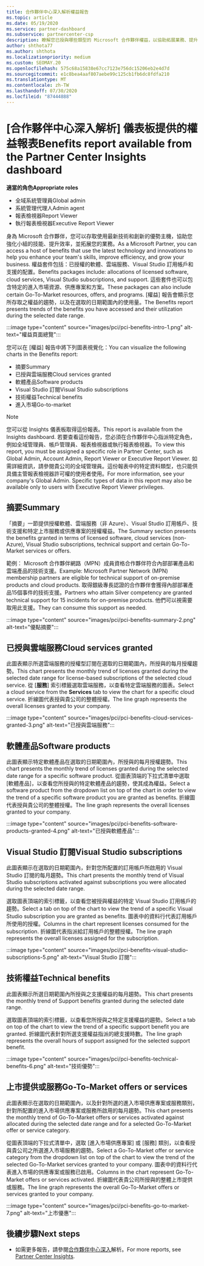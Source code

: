 ```yaml
---
title: 合作夥伴中心深入解析權益報告
ms.topic: article
ms.date: 05/19/2020
ms.service: partner-dashboard
ms.subservice: partnercenter-csp
description: 瞭解您已授與哪些類型的 Microsoft 合作夥伴權益，以協助拓展業務、提升效率並提升小組的技能。
author: shthota77
ms.author: shthota
ms.localizationpriority: medium
ms.custom: SEOMAY.20
ms.openlocfilehash: 575c68a15838e67cc7123e756dc15206eb2e4d7d
ms.sourcegitcommit: e1c8bea4aaf807aebe99c125cb1fb6dc8fdfa210
ms.translationtype: MT
ms.contentlocale: zh-TW
ms.lasthandoff: 07/30/2020
ms.locfileid: "87444888"
---
```

# <a name="benefits-report-available-from-the-partner-center-insights-dashboard"></a><span data-ttu-id="4905a-103">[合作夥伴中心深入解析] 儀表板提供的權益報表</span><span class="sxs-lookup"><span data-stu-id="4905a-103">Benefits report available from the Partner Center Insights dashboard</span></span>

<span data-ttu-id="4905a-104">**適當的角色**</span><span class="sxs-lookup"><span data-stu-id="4905a-104">**Appropriate roles**</span></span>

- <span data-ttu-id="4905a-105">全域系統管理員</span><span class="sxs-lookup"><span data-stu-id="4905a-105">Global admin</span></span>
- <span data-ttu-id="4905a-106">系統管理代理人</span><span class="sxs-lookup"><span data-stu-id="4905a-106">Admin agent</span></span>
- <span data-ttu-id="4905a-107">報表檢視器</span><span class="sxs-lookup"><span data-stu-id="4905a-107">Report Viewer</span></span>
- <span data-ttu-id="4905a-108">執行報表檢視器</span><span class="sxs-lookup"><span data-stu-id="4905a-108">Executive Report Viewer</span></span>

<span data-ttu-id="4905a-109">身為 Microsoft 合作夥伴，您可以存取使用最新技術和創新的優勢主機，協助您強化小組的技能、提升效率，並拓展您的業務。</span><span class="sxs-lookup"><span data-stu-id="4905a-109">As a Microsoft Partner, you can access a host of benefits that use the latest technology and innovations to help you enhance your team's skills, improve efficiency, and grow your business.</span></span> <span data-ttu-id="4905a-110">權益套件包括：已授權的軟體、雲端服務、Visual Studio 訂用帳戶和支援的配置。</span><span class="sxs-lookup"><span data-stu-id="4905a-110">Benefits packages include: allocations of licensed software, cloud services, Visual Studio subscriptions, and support.</span></span> <span data-ttu-id="4905a-111">這些套件也可以包含特定的進入市場資源、供應專案和方案。</span><span class="sxs-lookup"><span data-stu-id="4905a-111">These packages can also include certain Go-To-Market resources, offers, and programs.</span></span> <span data-ttu-id="4905a-112">[權益] 報告會顯示您所存取之權益的趨勢，以及在選取的日期範圍內的使用量。</span><span class="sxs-lookup"><span data-stu-id="4905a-112">The Benefits report presents trends of the benefits you have accessed and their utilization during the selected date range.</span></span>

:::image type="content" source="images/pci/pci-benefits-intro-1.png" alt-text="權益頁面總覽":::

<span data-ttu-id="4905a-114">您可以在 [權益] 報告中將下列圖表視覺化：</span><span class="sxs-lookup"><span data-stu-id="4905a-114">You can visualize the following charts in the Benefits report:</span></span>

- <span data-ttu-id="4905a-115">摘要</span><span class="sxs-lookup"><span data-stu-id="4905a-115">Summary</span></span>
- <span data-ttu-id="4905a-116">已授與雲端服務</span><span class="sxs-lookup"><span data-stu-id="4905a-116">Cloud services granted</span></span>
- <span data-ttu-id="4905a-117">軟體產品</span><span class="sxs-lookup"><span data-stu-id="4905a-117">Software products</span></span>
- <span data-ttu-id="4905a-118">Visual Studio 訂閱</span><span class="sxs-lookup"><span data-stu-id="4905a-118">Visual Studio subscriptions</span></span>
- <span data-ttu-id="4905a-119">技術權益</span><span class="sxs-lookup"><span data-stu-id="4905a-119">Technical benefits</span></span>
- <span data-ttu-id="4905a-120">進入市場</span><span class="sxs-lookup"><span data-stu-id="4905a-120">Go-to-market</span></span>

 > [!NOTE]
 > <span data-ttu-id="4905a-121">您可以從 Insights 儀表板取得這份報表。</span><span class="sxs-lookup"><span data-stu-id="4905a-121">This report is available from the Insights dashboard.</span></span> <span data-ttu-id="4905a-122">若要查看這份報告，您必須在合作夥伴中心指派特定角色，例如全域管理員、帳戶管理員、報表檢視器或執行報表檢視器。</span><span class="sxs-lookup"><span data-stu-id="4905a-122">To view this report, you must be assigned a specific role in Partner Center, such as Global Admin, Account Admin, Report Viewer or Executive Report Viewer.</span></span> <span data-ttu-id="4905a-123">如需詳細資訊，請參閱貴公司的全域管理員。這份報表中的特定資料類型，也只能供具備主管報表檢視器許可權的使用者使用。</span><span class="sxs-lookup"><span data-stu-id="4905a-123">For more information, see your company's Global Admin. Specific types of data in this report may also be available only to users with Executive Report Viewer privileges.</span></span>

## <a name="summary"></a><span data-ttu-id="4905a-124">摘要</span><span class="sxs-lookup"><span data-stu-id="4905a-124">Summary</span></span>

<span data-ttu-id="4905a-125">「摘要」一節提供授權軟體、雲端服務（非 Azure）、Visual Studio 訂用帳戶、技術支援和特定上市服務或供應專案的授權權益。</span><span class="sxs-lookup"><span data-stu-id="4905a-125">The Summary section presents the benefits granted in terms of licensed software, cloud services (non-Azure), Visual Studio subscriptions, technical support and certain Go-To-Market services or offers.</span></span>

<span data-ttu-id="4905a-126">範例： Microsoft 合作夥伴網路（MPN）成員資格合作夥伴符合內部部署產品和雲端產品的技術支援。</span><span class="sxs-lookup"><span data-stu-id="4905a-126">Example: Microsoft Partner Network (MPN) membership partners are eligible for technical support of on-premise products and cloud products.</span></span> <span data-ttu-id="4905a-127">取得銀級專長認證的合作夥伴會獲得內部部署產品15個事件的技術支援。</span><span class="sxs-lookup"><span data-stu-id="4905a-127">Partners who attain Silver competency are granted technical support for 15 incidents for on-premise products.</span></span> <span data-ttu-id="4905a-128">他們可以視需要取用此支援。</span><span class="sxs-lookup"><span data-stu-id="4905a-128">They can consume this support as needed.</span></span> 

:::image type="content" source="images/pci/pci-benefits-summary-2.png" alt-text="優點摘要":::

## <a name="cloud-services-granted"></a><span data-ttu-id="4905a-130">已授與雲端服務</span><span class="sxs-lookup"><span data-stu-id="4905a-130">Cloud services granted</span></span>

<span data-ttu-id="4905a-131">此圖表顯示所選雲端服務的授權型訂閱在選取的日期範圍內，所授與的每月授權趨勢。</span><span class="sxs-lookup"><span data-stu-id="4905a-131">This chart presents the monthly trend of licenses granted during the selected date range for license-based subscriptions of the selected cloud service.</span></span>
<span data-ttu-id="4905a-132">從 [**服務**] 索引標籤選取雲端服務，以查看特定雲端服務的圖表。</span><span class="sxs-lookup"><span data-stu-id="4905a-132">Select a cloud service from the **Services** tab to view the chart for a specific cloud service.</span></span> <span data-ttu-id="4905a-133">折線圖代表授與貴公司的整體授權。</span><span class="sxs-lookup"><span data-stu-id="4905a-133">The line graph represents the overall licenses granted to your company.</span></span>

:::image type="content" source="images/pci/pci-benefits-cloud-services-granted-3.png" alt-text="已授與雲端服務":::

## <a name="software-products"></a><span data-ttu-id="4905a-135">軟體產品</span><span class="sxs-lookup"><span data-stu-id="4905a-135">Software products</span></span>

<span data-ttu-id="4905a-136">此圖表顯示特定軟體產品在選取的日期範圍內，所授與的每月授權趨勢。</span><span class="sxs-lookup"><span data-stu-id="4905a-136">This chart presents the monthly trend of licenses granted during the selected date range for a specific software product.</span></span> <span data-ttu-id="4905a-137">從圖表頂端的下拉式清單中選取 [軟體產品]，以查看您所授與的特定軟體產品的趨勢，使其成為權益。</span><span class="sxs-lookup"><span data-stu-id="4905a-137">Select a software product from the dropdown list on top of the chart in order to view the trend of a specific software product you are granted as benefits.</span></span> <span data-ttu-id="4905a-138">折線圖代表授與貴公司的整體授權。</span><span class="sxs-lookup"><span data-stu-id="4905a-138">The line graph represents the overall licenses granted to your company.</span></span>

:::image type="content" source="images/pci/pci-benefits-software-products-granted-4.png" alt-text="已授與軟體產品":::

## <a name="visual-studio-subscriptions"></a><span data-ttu-id="4905a-140">Visual Studio 訂閱</span><span class="sxs-lookup"><span data-stu-id="4905a-140">Visual Studio subscriptions</span></span>

<span data-ttu-id="4905a-141">此圖表顯示在選取的日期範圍內，針對您所配置的訂用帳戶所啟用的 Visual Studio 訂閱的每月趨勢。</span><span class="sxs-lookup"><span data-stu-id="4905a-141">This chart presents the monthly trend of Visual Studio subscriptions activated against subscriptions you were allocated during the selected date range.</span></span>

<span data-ttu-id="4905a-142">選取圖表頂端的索引標籤，以查看您被授與權益的特定 Visual Studio 訂用帳戶的趨勢。</span><span class="sxs-lookup"><span data-stu-id="4905a-142">Select a tab on top of the chart to view the trend of a specific Visual Studio subscription you are granted as benefits.</span></span> <span data-ttu-id="4905a-143">圖表中的資料行代表訂用帳戶所使用的授權。</span><span class="sxs-lookup"><span data-stu-id="4905a-143">Columns in the chart represent licenses consumed for the subscription.</span></span> <span data-ttu-id="4905a-144">折線圖代表指派給訂用帳戶的整體授權。</span><span class="sxs-lookup"><span data-stu-id="4905a-144">The line graph represents the overall licenses assigned for the subscription.</span></span>

:::image type="content" source="images/pci/pci-benefits-visual-studio-subscriptions-5.png" alt-text="Visual Studio 訂閱":::

## <a name="technical-benefits"></a><span data-ttu-id="4905a-146">技術權益</span><span class="sxs-lookup"><span data-stu-id="4905a-146">Technical benefits</span></span>

<span data-ttu-id="4905a-147">此圖表顯示所選日期範圍內所授與之支援權益的每月趨勢。</span><span class="sxs-lookup"><span data-stu-id="4905a-147">This chart presents the monthly trend of Support benefits granted during the selected date range.</span></span>

<span data-ttu-id="4905a-148">選取圖表頂端的索引標籤，以查看您所授與之特定支援權益的趨勢。</span><span class="sxs-lookup"><span data-stu-id="4905a-148">Select a tab on top of the chart to view the trend of a specific support benefit you are granted.</span></span> <span data-ttu-id="4905a-149">折線圖代表針對所選支援權益指派的總支援時數。</span><span class="sxs-lookup"><span data-stu-id="4905a-149">The line graph represents the overall hours of support assigned for the selected support benefit.</span></span>

:::image type="content" source="images/pci/pci-benefits-technical-benefits-6.png" alt-text="技術優勢":::

## <a name="go-to-market-offers-or-services"></a><span data-ttu-id="4905a-151">上市提供或服務</span><span class="sxs-lookup"><span data-stu-id="4905a-151">Go-To-Market offers or services</span></span>

<span data-ttu-id="4905a-152">此圖表顯示在選取的日期範圍內，以及針對所選的進入市場供應專案或服務類別，針對所配置的進入市場供應專案或服務所啟用的每月趨勢。</span><span class="sxs-lookup"><span data-stu-id="4905a-152">This chart presents the monthly trend of Go-To-Market offers or services activated against allocated during the selected date range and for a selected Go-To-Market offer or service category.</span></span>

<span data-ttu-id="4905a-153">從圖表頂端的下拉式清單中，選取 [進入市場供應專案] 或 [服務] 類別，以查看授與貴公司之所選進入市場服務的趨勢。</span><span class="sxs-lookup"><span data-stu-id="4905a-153">Select a Go-To-Market offer or service category from the dropdown list on top of the chart to view the trend of the selected Go-To-Market services granted to your company.</span></span> <span data-ttu-id="4905a-154">圖表中的資料行代表進入市場的供應專案或服務已啟用。</span><span class="sxs-lookup"><span data-stu-id="4905a-154">Columns in the chart represent Go-To-Market offers or services activated.</span></span> <span data-ttu-id="4905a-155">折線圖代表貴公司所授與的整體上市提供或服務。</span><span class="sxs-lookup"><span data-stu-id="4905a-155">The line graph represents the overall Go-To-Market offers or services granted to your company.</span></span>

:::image type="content" source="images/pci/pci-benefits-go-to-market-7.png" alt-text="上市優惠":::

## <a name="next-steps"></a><span data-ttu-id="4905a-157">後續步驟</span><span class="sxs-lookup"><span data-stu-id="4905a-157">Next steps</span></span>

- <span data-ttu-id="4905a-158">如需更多報告，請參閱[合作夥伴中心深入](partner-center-insights.md)解析。</span><span class="sxs-lookup"><span data-stu-id="4905a-158">For more reports, see [Partner Center Insights](partner-center-insights.md).</span></span>
